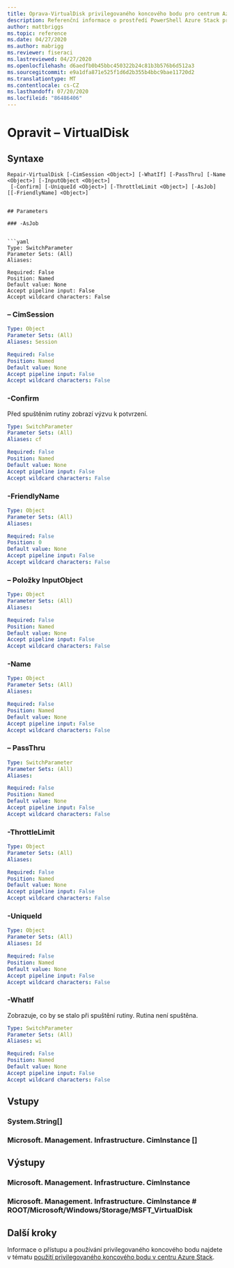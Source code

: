```yaml
---
title: Oprava-VirtualDisk privilegovaného koncového bodu pro centrum Azure Stack
description: Referenční informace o prostředí PowerShell Azure Stack privilegovaným koncovým bodem – Repair-VirtualDisk
author: mattbriggs
ms.topic: reference
ms.date: 04/27/2020
ms.author: mabrigg
ms.reviewer: fiseraci
ms.lastreviewed: 04/27/2020
ms.openlocfilehash: d6aedfb0b45bbc450322b24c81b3b576b6d512a3
ms.sourcegitcommit: e9a1dfa871e525f1d6d2b355b4bbc9bae11720d2
ms.translationtype: MT
ms.contentlocale: cs-CZ
ms.lasthandoff: 07/20/2020
ms.locfileid: "86486406"
---
```

# <a name="repair-virtualdisk"></a>Opravit – VirtualDisk

## <a name="syntax"></a>Syntaxe

```
Repair-VirtualDisk [-CimSession <Object>] [-WhatIf] [-PassThru] [-Name <Object>] [-InputObject <Object>]
 [-Confirm] [-UniqueId <Object>] [-ThrottleLimit <Object>] [-AsJob] [[-FriendlyName] <Object>]
```
```

## Parameters

### -AsJob


```yaml
Type: SwitchParameter
Parameter Sets: (All)
Aliases:

Required: False
Position: Named
Default value: None
Accept pipeline input: False
Accept wildcard characters: False
```

### <a name="-cimsession"></a>– CimSession
 

```yaml
Type: Object
Parameter Sets: (All)
Aliases: Session

Required: False
Position: Named
Default value: None
Accept pipeline input: False
Accept wildcard characters: False
```

### <a name="-confirm"></a>-Confirm
Před spuštěním rutiny zobrazí výzvu k potvrzení.

```yaml
Type: SwitchParameter
Parameter Sets: (All)
Aliases: cf

Required: False
Position: Named
Default value: None
Accept pipeline input: False
Accept wildcard characters: False
```

### <a name="-friendlyname"></a>-FriendlyName
 

```yaml
Type: Object
Parameter Sets: (All)
Aliases:

Required: False
Position: 0
Default value: None
Accept pipeline input: False
Accept wildcard characters: False
```

### <a name="-inputobject"></a>– Položky InputObject
 

```yaml
Type: Object
Parameter Sets: (All)
Aliases:

Required: False
Position: Named
Default value: None
Accept pipeline input: False
Accept wildcard characters: False
```

### <a name="-name"></a>-Name
 

```yaml
Type: Object
Parameter Sets: (All)
Aliases:

Required: False
Position: Named
Default value: None
Accept pipeline input: False
Accept wildcard characters: False
```

### <a name="-passthru"></a>– PassThru
 

```yaml
Type: SwitchParameter
Parameter Sets: (All)
Aliases:

Required: False
Position: Named
Default value: None
Accept pipeline input: False
Accept wildcard characters: False
```

### <a name="-throttlelimit"></a>-ThrottleLimit
 

```yaml
Type: Object
Parameter Sets: (All)
Aliases:

Required: False
Position: Named
Default value: None
Accept pipeline input: False
Accept wildcard characters: False
```

### <a name="-uniqueid"></a>-UniqueId
 

```yaml
Type: Object
Parameter Sets: (All)
Aliases: Id

Required: False
Position: Named
Default value: None
Accept pipeline input: False
Accept wildcard characters: False
```

### <a name="-whatif"></a>-WhatIf
Zobrazuje, co by se stalo při spuštění rutiny.
Rutina není spuštěna.

```yaml
Type: SwitchParameter
Parameter Sets: (All)
Aliases: wi

Required: False
Position: Named
Default value: None
Accept pipeline input: False
Accept wildcard characters: False
```

## <a name="inputs"></a>Vstupy

### <a name="systemstring"></a>System.String[]

### <a name="microsoftmanagementinfrastructureciminstance"></a>Microsoft. Management. Infrastructure. CimInstance []

## <a name="outputs"></a>Výstupy

### <a name="microsoftmanagementinfrastructureciminstance"></a>Microsoft. Management. Infrastructure. CimInstance

### <a name="microsoftmanagementinfrastructureciminstancerootmicrosoftwindowsstoragemsft_virtualdisk"></a>Microsoft. Management. Infrastructure. CimInstance # ROOT/Microsoft/Windows/Storage/MSFT_VirtualDisk


## <a name="next-steps"></a>Další kroky

Informace o přístupu a používání privilegovaného koncového bodu najdete v tématu [použití privilegovaného koncového bodu v centru Azure Stack](../../operator/azure-stack-privileged-endpoint.md).
